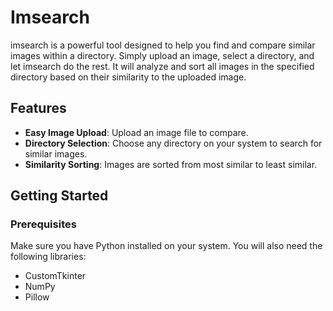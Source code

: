 # Imsearch

imsearch is a powerful tool designed to help you find and compare similar images within a directory. Simply upload an image, select a directory, and let imsearch do the rest. It will analyze and sort all images in the specified directory based on their similarity to the uploaded image.

## Features

- **Easy Image Upload**: Upload an image file to compare.
- **Directory Selection**: Choose any directory on your system to search for similar images.
- **Similarity Sorting**: Images are sorted from most similar to least similar.

## Getting Started

### Prerequisites

Make sure you have Python installed on your system. You will also need the following libraries:

- CustomTkinter
- NumPy
- Pillow
